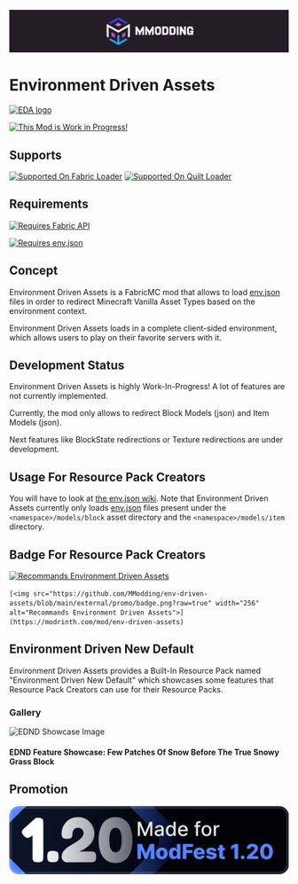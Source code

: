 [![MModding](https://raw.githubusercontent.com/MModding/mmodding.github.io/main/assets/mmodding_dark_banner.png)](https://mmodding.github.io/discord-link)

# Environment Driven Assets

[<img src="https://github.com/MModding/env-driven-assets/blob/main/external/promo/logo.png?raw=true" width="256" alt="EDA logo">](https://modrinth.com/mod/env-driven-assets)

[<img src="https://github.com/JR1811/Boatism/blob/520a64b001700efc8667fbf0bd399e5daf5196b3/external/promo/badges/work_in_progress.png?raw=true" width="256" alt="This Mod is Work in Progress!">](https://github.com/MModding/env-driven-assets)

## Supports

[<img src="https://github.com/JR1811/Boatism/blob/5bdbea79b11428101353c4a67ccd4b3821200a76/extrernal/promo/badges/supported_on_fabric_loader.png?raw=true" width="256" alt="Supported On Fabric Loader">](https://fabricmc.net)
[<img src="https://github.com/JR1811/Boatism/blob/5bdbea79b11428101353c4a67ccd4b3821200a76/extrernal/promo/badges/supported_on_quilt_loader.png?raw=true" width="256" alt="Supported On Quilt Loader">](https://quiltmc.org)

## Requirements

[<img src="https://github.com/JR1811/Boatism/blob/5bdbea79b11428101353c4a67ccd4b3821200a76/extrernal/promo/badges/requires_fabric_api.png?raw=true" width="256" alt="Requires Fabric API">](https://modrinth.com/mod/fabric-api)

[<img src="https://github.com/MModding/env.json/blob/main/external/promo/badge.png?raw=true" width="256" alt="Requires env.json">](https://modrinth.com/mod/env.json)

## Concept

Environment Driven Assets is a FabricMC mod that allows to load [env.json](https://modrinth.com/mod/env.json) files in order
to redirect Minecraft Vanilla Asset Types based on the environment context.

Environment Driven Assets loads in a complete client-sided environment, which allows users to play on their favorite servers
with it.

## Development Status

Environment Driven Assets is highly Work-In-Progress! A lot of features are not currently implemented.

Currently, the mod only allows to redirect Block Models (json) and Item Models (json).

Next features like BlockState redirections or Texture redirections are under development.

## Usage For Resource Pack Creators

You will have to look at [the env.json wiki](https://github.com/MModding/env.json?tab=readme-ov-file#the-envjson-format).
Note that Environment Driven Assets currently only loads [env.json](https://modrinth.com/mod/env.json) files present under the
`<namespace>/models/block` asset directory and the `<namespace>/models/item` directory.

## Badge For Resource Pack Creators

[<img src="https://github.com/MModding/env-driven-assets/blob/main/external/promo/badge.png?raw=true" width="256" alt="Recommands Environment Driven Assets">](https://modrinth.com/mod/env-driven-assets)

`[<img src="https://github.com/MModding/env-driven-assets/blob/main/external/promo/badge.png?raw=true" width="256" alt="Recommands Environment Driven Assets">](https://modrinth.com/mod/env-driven-assets)`

## Environment Driven New Default

Environment Driven Assets provides a Built-In Resource Pack named "Environment Driven New Default" which showcases some
features that Resource Pack Creators can use for their Resource Packs.

### Gallery

<img src="https://github.com/MModding/env-driven-assets/blob/main/external/promo/showcase.png?raw=true" alt="EDND Showcase Image">

#### EDND Feature Showcase: Few Patches Of Snow Before The True Snowy Grass Block


## Promotion

[<img src="https://raw.githubusercontent.com/ModFest/art/3bf66556e674d670e30f647d6a48c4e1798c21d4/badge/128h/ModFest%201.20%20Badge%20Cozy.png" alt="ModFest 1.20">](https://modfest.net/1.20)
